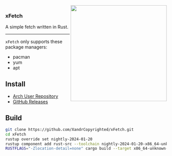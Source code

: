 <img src="https://raw.githubusercontent.com/XandrCopyrighted/XandrCopyrighted/main/random/xfetch.jpg" align="right" width="300">

### xFetch
A simple fetch written in Rust.

---

`xFetch` only supports these package managers:
*  pacman
*  yum
*  apt

## Install
* [Arch User Repository](https://aur.archlinux.org/packages/xfetch-bin)
* [GitHub Releases](https://github.com/XandrCopyrighted/xFetch/tags)

## Build
```sh
git clone https://github.com/XandrCopyrighted/xFetch.git
cd xFetch
rustup override set nightly-2024-01-20
rustup component add rust-src --toolchain nightly-2024-01-20-x86_64-unknown-linux-gnu
RUSTFLAGS="-Zlocation-detail=none" cargo build --target x86_64-unknown-linux-gnu --profile optimized-build -Z build-std=std,panic_abort -Z build-std-features=panic_immediate_abort
```
